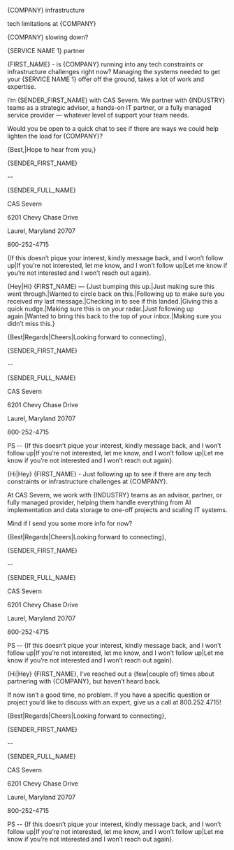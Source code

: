 {COMPANY} infrastructure


tech limitations at {COMPANY} 


{COMPANY} slowing down?


{SERVICE NAME 1} partner 


<EMAIL1>


{FIRST_NAME} - is {COMPANY} running into any tech constraints or infrastructure challenges right now? Managing the systems needed to get your {SERVICE NAME 1} offer off the ground, takes a lot of work and expertise.


I’m {SENDER_FIRST_NAME} with CAS Severn. We partner with {INDUSTRY} teams as a strategic advisor, a hands-on IT partner, or a fully managed service provider — whatever level of support your team needs.


Would you be open to a quick chat to see if there are ways we could help lighten the load for {COMPANY}?


{Best,|Hope to hear from you,}


{SENDER_FIRST_NAME}


--


{SENDER_FULL_NAME}


CAS Severn 


6201 Chevy Chase Drive


Laurel, Maryland 20707


800-252-4715


{If this doesn’t pique your interest, kindly message back, and I won’t follow up|If you’re not interested, let me know, and I won’t follow up|Let me know if you’re not interested and I won’t reach out again}.


<EMAIL1>


<EMAIL2>


{Hey|Hi} {FIRST_NAME} — {Just bumping this up.|Just making sure this went through.|Wanted to circle back on this.|Following up to make sure you received my last message.|Checking in to see if this landed.|Giving this a quick nudge.|Making sure this is on your radar.|Just following up again.|Wanted to bring this back to the top of your inbox.|Making sure you didn’t miss this.}


{Best|Regards|Cheers|Looking forward to connecting},


{SENDER_FIRST_NAME}


--


{SENDER_FULL_NAME}


CAS Severn 


6201 Chevy Chase Drive


Laurel, Maryland 20707


800-252-4715


PS -- {If this doesn’t pique your interest, kindly message back, and I won’t follow up|If you’re not interested, let me know, and I won’t follow up|Let me know if you’re not interested and I won’t reach out again}.


<EMAIL2>


<EMAIL3>


{Hi|Hey} {FIRST_NAME} - Just following up to see if there are any tech constraints or infrastructure challenges at {COMPANY}.


At CAS Severn, we work with {INDUSTRY} teams as an advisor, partner, or fully managed provider, helping them handle everything from AI implementation and data storage to one-off projects and scaling IT systems.


Mind if I send you some more info for now?


{Best|Regards|Cheers|Looking forward to connecting},


{SENDER_FIRST_NAME}


--


{SENDER_FULL_NAME}


CAS Severn 


6201 Chevy Chase Drive


Laurel, Maryland 20707


800-252-4715


PS -- {If this doesn’t pique your interest, kindly message back, and I won’t follow up|If you’re not interested, let me know, and I won’t follow up|Let me know if you’re not interested and I won’t reach out again}.


<EMAIL3>


<EMAIL4>


{Hi|Hey} {FIRST_NAME}, I’ve reached out a {few|couple of} times about partnering with {COMPANY}, but haven’t heard back.


If now isn’t a good time, no problem. If you have a specific question or project you’d like to discuss with an expert, give us a call at 800.252.4715!


{Best|Regards|Cheers|Looking forward to connecting},


{SENDER_FIRST_NAME}


--


{SENDER_FULL_NAME}


CAS Severn 


6201 Chevy Chase Drive


Laurel, Maryland 20707


800-252-4715


PS -- {If this doesn’t pique your interest, kindly message back, and I won’t follow up|If you’re not interested, let me know, and I won’t follow up|Let me know if you’re not interested and I won’t reach out again}.


<EMAIL4>
